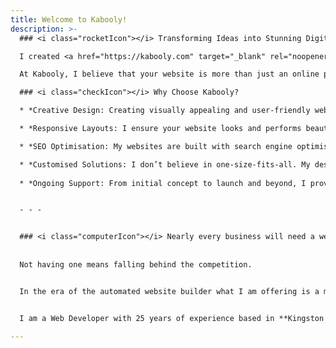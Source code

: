 ```yaml
---
title: Welcome to Kabooly!
description: >-
  ### <i class="rocketIcon"></i> Transforming Ideas into Stunning Digital Experiences

  I created <a href="https://kabooly.com" target="_blank" rel="noopener">Kabooly.com</a> to provide fully managed website solutions, specialising in building brand-new websites for businesses. If you're looking for a professional, custom-built site without the hassle of managing it yourself, Kabooly.com has you covered. I take care of everything from design to launch, so you can focus on growing your business. Visit <a href="https://kabooly.com" target="_blank" rel="noopener">Kabooly.com</a> and let me create the perfect website for you.

  At Kabooly, I believe that your website is more than just an online presence. It’s a reflection of your brand, a tool for growth, and a platform for engaging your audience. With my innovative design solutions, I help businesses like yours stand out in the digital landscape.

  ### <i class="checkIcon"></i> Why Choose Kabooly?

  * *Creative Design: Creating visually appealing and user-friendly websites tailored to your brand’s unique identity*

  * *Responsive Layouts: I ensure your website looks and performs beautifully on all devices, from desktops to smartphones*  

  * *SEO Optimisation: My websites are built with search engine optimisation in mind, helping you rank higher and reach more customers*

  * *Customised Solutions: I don’t believe in one-size-fits-all. My designs are tailored to meet your specific needs and goals*
  
  * *Ongoing Support: From initial concept to launch and beyond, I provide continuous support to keep your website running smoothly*


  - - -


  ### <i class="computerIcon"></i> Nearly every business will need a website..
  
  
  Not having one means falling behind the competition.


  In the era of the automated website builder what I am offering is a more tailored approach with a focus on performance and search engine optimisation.


  I am a Web Developer with 25 years of experience based in **Kingston Upon Thames**. You can <a href="/about/" class="underline">find out more about me here</a>.

---
```

